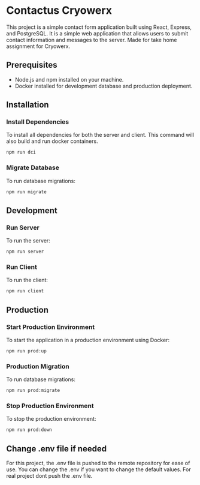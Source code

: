 # Contactus Cryowerx

This project is a simple contact form application built using React, Express, and PostgreSQL. It is a simple web application that allows users to submit contact information and messages to the server. Made for take home assignment for Cryowerx.

## Prerequisites

- Node.js and npm installed on your machine.
- Docker installed for development database and production deployment.

## Installation

### Install Dependencies

To install all dependencies for both the server and client. This command will also build and run docker containers.
```bash
npm run dci
```

### Migrate Database

To run database migrations:
```bash
npm run migrate
```

## Development

### Run Server

To run the server:
```bash
npm run server
```

### Run Client

To run the client:
```bash
npm run client
```

## Production

### Start Production Environment

To start the application in a production environment using Docker:
```bash
npm run prod:up
```

### Production Migration

To run database migrations:
```bash
npm run prod:migrate
```

### Stop Production Environment

To stop the production environment:
```bash
npm run prod:down
```

## Change .env file if needed
For this project, the .env file is pushed to the remote repository for ease of use. You can change the .env if you want to change the default values. For real project dont push the .env file.